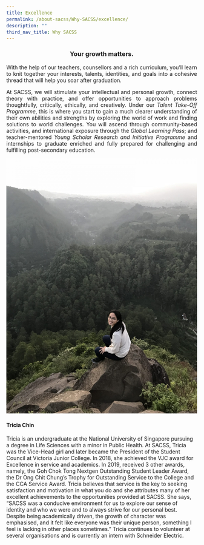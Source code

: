 ```yaml
---
title: Excellence
permalink: /about-sacss/Why-SACSS/excellence/
description: ""
third_nav_title: Why SACSS
---
```

### <center>Your growth matters.</center>

<p style="text-align: justify;">With the help of our teachers, counsellors and a rich curriculum, you’ll learn to knit together your interests, talents, identities, and goals into a cohesive thread that will help you soar after graduation.</p>

<p style="text-align: justify;">At SACSS, we will stimulate your intellectual and personal growth, connect theory with practice, and offer opportunities to approach problems thoughtfully, critically, ethically, and creatively. Under our <i>Talent Take-Off Programme</i>, this is where you start to gain a much clearer understanding of their own abilities and strengths by exploring the world of work and finding solutions to world challenges. You will ascend through community-based activities, and international exposure through the <i>Global Learning Pass</i>; and teacher-mentored <i>Young Scholar Research and Initiative Programme</i> and internships to graduate enriched and fully prepared for challenging and fulfilling post-secondary education.</p>

![](/images/About%20us/Tricia-Chin-scaled.jpg)

#### **Tricia Chin**

Tricia is an undergraduate at the National University of Singapore pursuing a degree in Life Sciences with a minor in Public Health. At SACSS, Tricia was the Vice-Head girl and later became the President of the Student Council at Victoria Junior College. In 2018, she achieved the VJC award for Excellence in service and academics. In 2019, received 3 other awards, namely, the Goh Chok Tong Nextgen Outstanding Student Leader Award, the Dr Ong Chit Chung’s Trophy for Outstanding Service to the College and the CCA Service Award. Tricia believes that service is the key to seeking satisfaction and motivation in what you do and she attributes many of her excellent achievements to the opportunities provided at SACSS. She says, “SACSS was a conducive environment for us to explore our sense of identity and who we were and to always strive for our personal best. Despite being academically driven, the growth of character was emphasised, and it felt like everyone was their unique person, something I feel is lacking in other places sometimes.” Tricia continues to volunteer at several organisations and is currently an intern with Schneider Electric.